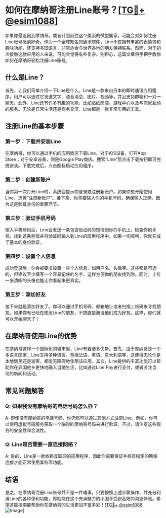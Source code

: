 # 如何在摩纳哥注册Line账号？[[TG💪+ @esim1088](https://t.me/s/esim1088)]

如果你最近刚到摩纳哥，或者计划前往这个美丽的微型国家，可能会对如何注册Line账号感到好奇。作为一个全球知名的通讯软件，Line不仅拥有丰富的表情包和趣味功能，还支持多国语言，非常适合与世界各地的朋友保持联系。然而，对于初次接触这款应用的人来说，可能会觉得有些复杂。别担心，这篇文章将手把手教你如何在摩纳哥轻松注册Line账号。

## 什么是Line？

首先，让我们简单介绍一下Line是什么。Line是一款来自日本的即时通讯应用程序，用户可以通过它发送文字、语音消息、图片、视频等，并且支持群聊和一对一聊天。此外，Line还有许多有趣的功能，比如贴纸商店、游戏中心以及与商家互动的服务。无论是日常生活还是商务交流，Line都是一款非常实用的工具。

## 注册Line的基本步骤

### 第一步：下载并安装Line

在摩纳哥，你可以通过手机的应用商店下载Line。对于iOS设备，打开App Store；对于安卓设备，则是Google Play商店。搜索“Line”后点击下载按钮即可完成安装。下载完成后，点击图标启动应用程序。

### 第二步：创建新账户

当你第一次打开Line时，系统会提示你登录或注册新账户。如果你想开始使用Line，选择“注册新账户”。接下来，你需要输入你的手机号码。确保输入正确，因为这是验证身份的重要环节。

### 第三步：验证手机号码

输入手机号码后，Line会发送一条包含验证码的短信到你的手机上。检查你的手机，找到这条短信并将验证码输入到Line的应用程序中。如果一切顺利，你就完成了基本的身份验证。

### 第四步：设置个人信息

成功登录后，你会被要求设置一些个人信息，如用户名、头像等。这些都是可选的，但建议至少填写一个容易记住的名字，这样方便你的朋友找到你。同时，上传一张清晰的头像也能让你看起来更真实。

### 第五步：添加好友

接下来就是添加好友了。你可以通过手机号码、邮箱地址或者扫描二维码来寻找朋友。如果你有已经在使用Line的朋友，不妨直接邀请他们成为好友。这样，你们就可以开始聊天了！

## 在摩纳哥使用Line的优势

在摩纳哥这样一个国际化的城市里，Line有着诸多优势。首先，由于摩纳哥是一个多语言国家，Line支持多种语言，包括法语、英语、意大利语等，这使得无论你是本地居民还是游客，都能无障碍地使用该应用。其次，Line提供的丰富功能可以帮助你在异国他乡更快地融入当地生活，比如通过Line Pay进行支付，或者关注当地的新闻和活动。

## 常见问题解答

### Q: 如果我没有摩纳哥的电话号码怎么办？
A: 即使没有摩纳哥的电话号码，你仍然可以通过其他方式注册Line。例如，你可以使用虚拟号码服务获取一个临时的摩纳哥号码来进行验证。不过，请注意这些服务的安全性和合法性。

### Q: Line是否需要一直连接网络？
A: 是的，Line是一款依赖互联网的应用程序，因此你需要保证手机有稳定的网络连接才能正常使用其各项功能。

## 结语

总之，在摩纳哥注册Line账号并不是一件难事。只要按照上述步骤操作，并充分利用Line的各种便利功能，你就能在这个充满魅力的小国享受到高效的沟通体验。希望这篇指南能帮助你在摩纳哥的生活更加丰富多彩！[[TG💪+ @esim1088](https://t.me/s/esim1088) ![Image](https://i.postimg.cc/4NQfJmqS/Snipaste-2025-05-13-00-14-12.png)]